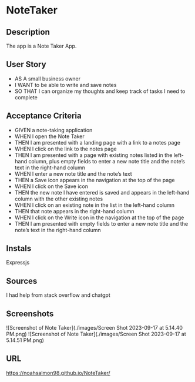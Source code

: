 # NoteTaker

## Description
The app is a Note Taker App.


## User Story

* AS A small business owner
* I WANT to be able to write and save notes
* SO THAT I can organize my thoughts and keep track of tasks I need to complete

## Acceptance Criteria

* GIVEN a note-taking application
* WHEN I open the Note Taker
* THEN I am presented with a landing page with a link to a notes page
* WHEN I click on the link to the notes page
* THEN I am presented with a page with existing notes listed in the left-hand column, plus empty fields to enter a new note title and the note’s text in the right-hand column
* WHEN I enter a new note title and the note’s text
* THEN a Save icon appears in the navigation at the top of the page
* WHEN I click on the Save icon
* THEN the new note I have entered is saved and appears in the left-hand column with the other existing notes
* WHEN I click on an existing note in the list in the left-hand column
* THEN that note appears in the right-hand column
* WHEN I click on the Write icon in the navigation at the top of the page
* THEN I am presented with empty fields to enter a new note title and the note’s text in the right-hand column
  
## Instals
Expressjs

## Sources

I had help from stack overflow and chatgpt

## Screenshots

![Screenshot of Note Taker](./images/Screen Shot 2023-09-17 at 5.14.40 PM.png)
![Screenshot of Note Taker](./images/Screen Shot 2023-09-17 at 5.14.51 PM.png)

## URL
https://noahsalmon98.github.io/NoteTaker/
